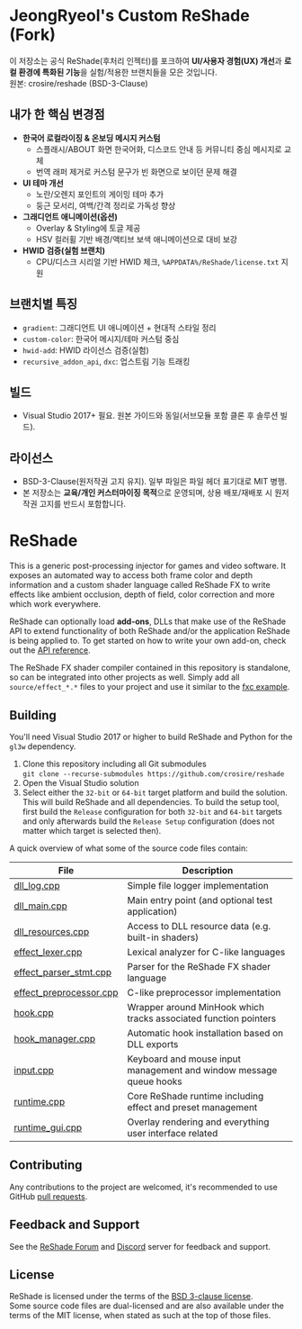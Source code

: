 # JeongRyeol's Custom ReShade (Fork)

이 저장소는 공식 ReShade(후처리 인젝터)를 포크하여 **UI/사용자 경험(UX) 개선**과 **로컬 환경에 특화된 기능**을 실험/적용한 브랜치들을 모은 것입니다.  
원본: crosire/reshade (BSD-3-Clause)

## 내가 한 핵심 변경점
- **한국어 로컬라이징 & 온보딩 메시지 커스텀**
  - 스플래시/ABOUT 화면 한국어화, 디스코드 안내 등 커뮤니티 중심 메시지로 교체
  - 번역 래퍼 제거로 커스텀 문구가 빈 화면으로 보이던 문제 해결
- **UI 테마 개선**
  - 노란/오렌지 포인트의 게이밍 테마 추가
  - 둥근 모서리, 여백/간격 정리로 가독성 향상
- **그래디언트 애니메이션(옵션)**
  - Overlay & Styling에 토글 제공
  - HSV 컬러휠 기반 배경/액티브 보색 애니메이션으로 대비 보강
- **HWID 검증(실험 브랜치)**
  - CPU/디스크 시리얼 기반 HWID 체크, `%APPDATA%/ReShade/license.txt` 지원

## 브랜치별 특징
- `gradient`: 그래디언트 UI 애니메이션 + 현대적 스타일 정리
- `custom-color`: 한국어 메시지/테마 커스텀 중심
- `hwid-add`: HWID 라이선스 검증(실험)
- `recursive_addon_api`, `dxc`: 업스트림 기능 트래킹

## 빌드
- Visual Studio 2017+ 필요. 원본 가이드와 동일(서브모듈 포함 클론 후 솔루션 빌드).

## 라이선스
- BSD-3-Clause(원저작권 고지 유지). 일부 파일은 파일 헤더 표기대로 MIT 병행.
- 본 저장소는 **교육/개인 커스터마이징 목적**으로 운영되며, 상용 배포/재배포 시 원저작권 고지를 반드시 포함합니다.
  
ReShade
=======

This is a generic post-processing injector for games and video software. It exposes an automated way to access both frame color and depth information and a custom shader language called ReShade FX to write effects like ambient occlusion, depth of field, color correction and more which work everywhere.

ReShade can optionally load **add-ons**, DLLs that make use of the ReShade API to extend functionality of both ReShade and/or the application ReShade is being applied to. To get started on how to write your own add-on, check out the [API reference](REFERENCE.md).

The ReShade FX shader compiler contained in this repository is standalone, so can be integrated into other projects as well. Simply add all `source/effect_*.*` files to your project and use it similar to the [fxc example](tools/fxc.cpp).

## Building

You'll need Visual Studio 2017 or higher to build ReShade and Python for the `gl3w` dependency.

1. Clone this repository including all Git submodules\
```git clone --recurse-submodules https://github.com/crosire/reshade```
2. Open the Visual Studio solution
3. Select either the `32-bit` or `64-bit` target platform and build the solution.\
   This will build ReShade and all dependencies. To build the setup tool, first build the `Release` configuration for both `32-bit` and `64-bit` targets and only afterwards build the `Release Setup` configuration (does not matter which target is selected then).

A quick overview of what some of the source code files contain:

|File                                                                  |Description                                                            |
|----------------------------------------------------------------------|-----------------------------------------------------------------------|
|[dll_log.cpp](source/dll_log.cpp)                                     |Simple file logger implementation                                      |
|[dll_main.cpp](source/dll_main.cpp)                                   |Main entry point (and optional test application)                       |
|[dll_resources.cpp](source/dll_resources.cpp)                         |Access to DLL resource data (e.g. built-in shaders)                    |
|[effect_lexer.cpp](source/effect_lexer.cpp)                           |Lexical analyzer for C-like languages                                  |
|[effect_parser_stmt.cpp](source/effect_parser_stmt.cpp)               |Parser for the ReShade FX shader language                              |
|[effect_preprocessor.cpp](source/effect_preprocessor.cpp)             |C-like preprocessor implementation                                     |
|[hook.cpp](source/hook.cpp)                                           |Wrapper around MinHook which tracks associated function pointers       |
|[hook_manager.cpp](source/hook_manager.cpp)                           |Automatic hook installation based on DLL exports                       |
|[input.cpp](source/input.cpp)                                         |Keyboard and mouse input management and window message queue hooks     |
|[runtime.cpp](source/runtime.cpp)                                     |Core ReShade runtime including effect and preset management            |
|[runtime_gui.cpp](source/runtime_gui.cpp)                             |Overlay rendering and everything user interface related                |

## Contributing

Any contributions to the project are welcomed, it's recommended to use GitHub [pull requests](https://help.github.com/articles/using-pull-requests/).

## Feedback and Support

See the [ReShade Forum](https://reshade.me/forum) and [Discord](https://discord.gg/PrwndfH) server for feedback and support.

## License

ReShade is licensed under the terms of the [BSD 3-clause license](LICENSE.md).\
Some source code files are dual-licensed and are also available under the terms of the MIT license, when stated as such at the top of those files.

